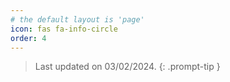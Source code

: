 ```yaml
---
# the default layout is 'page'
icon: fas fa-info-circle
order: 4
---
```


> Last updated on 03/02/2024.
{: .prompt-tip }

